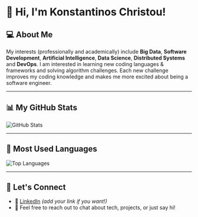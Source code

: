 # 👋 Hi, I'm Konstantinos Christou!

## 💻 About Me
My interests (professionally and academically) include **Big Data**, **Software Development**, **Artificial Intelligence**, **Data Science**, **Distributed Systems** and **DevOps**. I am interested in learning new coding languages & frameworks and solving algorithm challenges. Each new challenge improves my coding knowledge and makes me more excited about being a software engineer.

---

## 📊 My GitHub Stats

![GitHub Stats](https://github-readme-stats.vercel.app/api?username=kostasc96&show_icons=true&theme=default)

---

## 🧩 Most Used Languages

![Top Languages](https://github-readme-stats.vercel.app/api/top-langs/?username=kostasc96&layout=compact)

---

## 🌱 Let's Connect
- 💼 [LinkedIn](https://www.linkedin.com/in/konstantinos-christou-4068a9198) *(add your link if you want!)*
- 💬 Feel free to reach out to chat about tech, projects, or just say hi!

